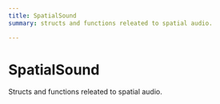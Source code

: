 ```yaml
---
title: SpatialSound
summary: structs and functions releated to spatial audio. 

---
```


# SpatialSound




Structs and functions releated to spatial audio.   






